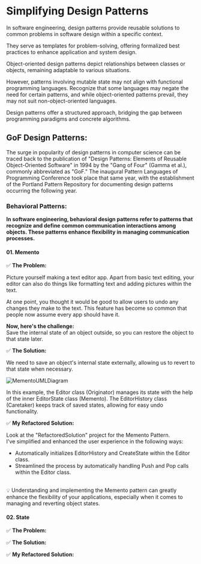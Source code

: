# Simplifying Design Patterns

In software engineering, design patterns provide reusable solutions to common problems in software design within a specific context.


They serve as templates for problem-solving, offering formalized best practices to enhance application and system design.


Object-oriented design patterns depict relationships between classes or objects, remaining adaptable to various situations.


However, patterns involving mutable state may not align with functional programming languages. Recognize that some languages may negate the need for certain patterns, and while object-oriented patterns prevail, they may not suit non-object-oriented languages.


Design patterns offer a structured approach, bridging the gap between programming paradigms and concrete algorithms.

## **GoF Design Patterns:**

The surge in popularity of design patterns in computer science can be traced back to the publication of "Design Patterns: Elements of Reusable Object-Oriented Software" in 1994 by the "Gang of Four" (Gamma et al.), commonly abbreviated as "GoF." The inaugural Pattern Languages of Programming Conference took place that same year, with the establishment of the Portland Pattern Repository for documenting design patterns occurring the following year.

### **Behavioral Patterns:**

**In software engineering, behavioral design patterns refer to patterns that recognize and define common communication interactions among objects. These patterns enhance flexibility in managing communication processes.**

#### **01. Memento**

✅ **The Problem:**

Picture yourself making a text editor app. Apart from basic text editing, your editor can also do things like formatting text and adding pictures within the text.

At one point, you thought it would be good to allow users to undo any changes they make to the text. This feature has become so common that people now assume every app should have it.

**Now, here's the challenge:**<br>
Save the internal state of an object outside, so you can restore the object to that state later.


✅ **The Solution:**

We need to save an object's internal state externally, allowing us to revert to that state when necessary.

![MementoUMLDiagram](https://github.com/eriksoftwaredev/DesignPatternsSimplification/assets/86197661/5bedb8ee-da93-4d1b-a8a8-91d2030436de)

In this example, the Editor class (Originator) manages its state with the help of the inner EditorState class (Memento). The EditorHistory class (Caretaker) keeps track of saved states, allowing for easy undo functionality.

✅ **My Refactored Solution:**

Look at the "RefactoredSolution" project for the Memento Pattern.<br>
I've simplified and enhanced the user experience in the following ways:

- Automatically initializes EditorHistory and CreateState within the Editor class.
- Streamlined the process by automatically handling Push and Pop calls within the Editor class.

<br>
💡 Understanding and implementing the Memento pattern can greatly enhance the flexibility of your applications, especially when it comes to managing and reverting object states.

#### **02. State**

✅ **The Problem:**

✅ **The Solution:**

✅ **My Refactored Solution:**
